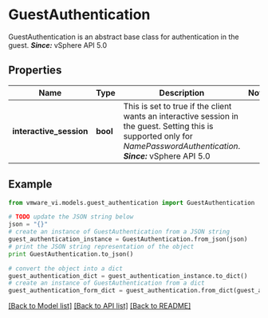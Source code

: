 # GuestAuthentication

GuestAuthentication is an abstract base class for authentication in the guest.  ***Since:*** vSphere API 5.0 

## Properties
Name | Type | Description | Notes
------------ | ------------- | ------------- | -------------
**interactive_session** | **bool** | This is set to true if the client wants an interactive session in the guest.  Setting this is supported only for *NamePasswordAuthentication*.  ***Since:*** vSphere API 5.0  | 

## Example

```python
from vmware_vi.models.guest_authentication import GuestAuthentication

# TODO update the JSON string below
json = "{}"
# create an instance of GuestAuthentication from a JSON string
guest_authentication_instance = GuestAuthentication.from_json(json)
# print the JSON string representation of the object
print GuestAuthentication.to_json()

# convert the object into a dict
guest_authentication_dict = guest_authentication_instance.to_dict()
# create an instance of GuestAuthentication from a dict
guest_authentication_form_dict = guest_authentication.from_dict(guest_authentication_dict)
```
[[Back to Model list]](../README.md#documentation-for-models) [[Back to API list]](../README.md#documentation-for-api-endpoints) [[Back to README]](../README.md)


